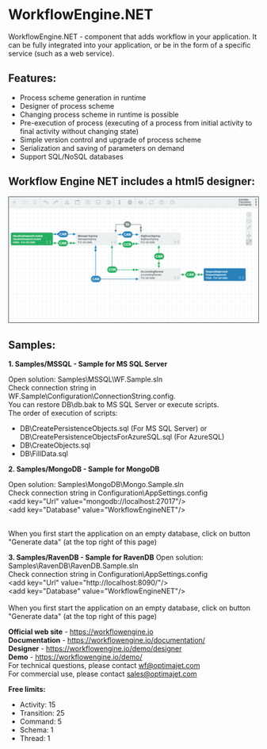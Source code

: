 WorkflowEngine.NET
==================

WorkflowEngine.NET - component that adds workflow in your application. It can be fully integrated into your application, or be in the form of a specific service (such as a web service).

<h2>Features:</h2>
<ul>
<li>Process scheme generation in runtime</li>
<li>Designer of process scheme</li>
<li>Changing process scheme in runtime is possible</li>
<li>Pre-execution of process (executing of a process from initial activity to final activity without changing state) </li>
<li>Simple version control and upgrade of process scheme</li>
<li>Serialization and saving of parameters on demand</li>
<li>Support SQL/NoSQL databases</li>
</ul>

<h2>Workflow Engine NET includes a html5 designer:</h2>
<a href="https://workflowengine.io/demo/designer"><img src="scheme.png" width="580" style="
    border: 1px solid;
    border-color: #3e4d5c;"></a>

<h2>Samples:</h2>

<b>1. Samples/MSSQL - Sample for MS SQL Server</b>

Open solution: Samples\MSSQL\WF.Sample.sln<br/>
Check connection string in WF.Sample\Configuration\ConnectionString.config.<br/>
You can restore DB\db.bak to MS SQL Server or execute scripts.<br/>
The order of execution of scripts:
<ul>
<li>DB\CreatePersistenceObjects.sql (For MS SQL Server) or DB\CreatePersistenceObjectsForAzureSQL.sql (For AzureSQL)</li>
<li>DB\CreateObjects.sql</li>
<li>DB\FillData.sql</li>
</ul>

<b>2. Samples/MongoDB - Sample for MongoDB</b>

Open solution: Samples\MongoDB\Mongo.Sample.sln<br/>
Check connection string in Configuration\AppSettings.config<br/>
&lt;add key="Url" value="mongodb://localhost:27017"/&gt;<br/>
&lt;add key="Database" value="WorkflowEngineNET"/&gt;<br/><br/>

When you first start the application on an empty database, click on button "Generate data" (at the top right of this page)


<b>3. Samples/RavenDB - Sample for RavenDB</b>
Open solution: Samples\RavenDB\RavenDB.Sample.sln<br/>
Check connection string in Configuration\AppSettings.config<br/>
&lt;add key="Url" value="http://localhost:8090/"/&gt;<br/>
&lt;add key="Database" value="WorkflowEngineNET"/&gt;<br/><br/>
When you first start the application on an empty database, click on button "Generate data" (at the top right of this page)


<b>Official web site</b> - <a href="https://workflowengine.io">https://workflowengine.io</a><br/>
<b>Documentation</b> - <a href="https://workflowengine.io/documentation/">https://workflowengine.io/documentation/</a><br/>
<b>Designer</b> - <a href="https://workflowengine.io/demo/designer">https://workflowengine.io/demo/designer</a><br/>
<b>Demo</b> - <a href="https://workflowengine.io/demo/">https://workflowengine.io/demo/</a><br/>
For technical questions, please contact <a href="mailto:wf@optimajet.com?subject=Question from github">wf@optimajet.com</a><br/>
For commercial use, please contact <a href="mailto:sales@optimajet.com?subject=Question from github">sales@optimajet.com</a><br/>

<b>Free limits:</b>
<ul>
<li>Activity: 15</li>
<li>Transition: 25</li>
<li>Command: 5</li>
<li>Schema: 1</li>
<li>Thread: 1</li>
</ul>
